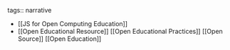 tags:: narrative

- [[JS for Open Computing Education]]
- [[Open Educational Resource]] [[Open Educational Practices]] [[Open Source]] [[Open Education]]